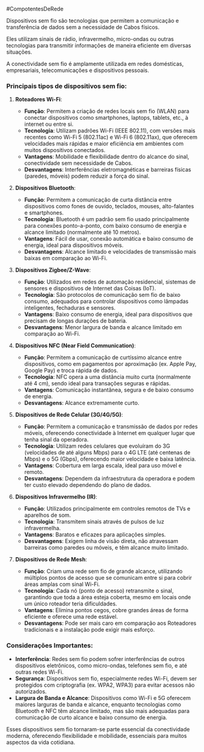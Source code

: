 #CompotentesDeRede 

Dispositivos sem fio são tecnologias que permitem a comunicação e transferência de dados sem a necessidade de Cabos físicos. 

Eles utilizam sinais de rádio, infravermelho, micro-ondas ou outras tecnologias para transmitir informações de maneira eficiente em diversas situações. 

A conectividade sem fio é amplamente utilizada em redes domésticas, empresariais, telecomunicações e dispositivos pessoais.

### Principais tipos de dispositivos sem fio:

1. **Roteadores Wi-Fi**:
    
    - **Função**: Permitem a criação de redes locais sem fio (WLAN) para conectar dispositivos como smartphones, laptops, tablets, etc., à internet ou entre si.
    - **Tecnologia**: Utilizam padrões Wi-Fi (IEEE 802.11), com versões mais recentes como Wi-Fi 5 (802.11ac) e Wi-Fi 6 (802.11ax), que oferecem velocidades mais rápidas e maior eficiência em ambientes com muitos dispositivos conectados.
    - **Vantagens**: Mobilidade e flexibilidade dentro do alcance do sinal, conectividade sem necessidade de Cabos.
    - **Desvantagens**: Interferências eletromagnéticas e barreiras físicas (paredes, móveis) podem reduzir a força do sinal.
2. **Dispositivos Bluetooth**:
    
    - **Função**: Permitem a comunicação de curta distância entre dispositivos como fones de ouvido, teclados, mouses, alto-falantes e smartphones.
    - **Tecnologia**: Bluetooth é um padrão sem fio usado principalmente para conexões ponto-a-ponto, com baixo consumo de energia e alcance limitado (normalmente até 10 metros).
    - **Vantagens**: Fácil de usar, conexão automática e baixo consumo de energia, ideal para dispositivos móveis.
    - **Desvantagens**: Alcance limitado e velocidades de transmissão mais baixas em comparação ao Wi-Fi.
3. **Dispositivos Zigbee/Z-Wave**:
    
    - **Função**: Utilizados em redes de automação residencial, sistemas de sensores e dispositivos de Internet das Coisas (IoT).
    - **Tecnologia**: São protocolos de comunicação sem fio de baixo consumo, adequados para controlar dispositivos como lâmpadas inteligentes, fechaduras e sensores.
    - **Vantagens**: Baixo consumo de energia, ideal para dispositivos que precisam de longas durações de bateria.
    - **Desvantagens**: Menor largura de banda e alcance limitado em comparação ao Wi-Fi.
4. **Dispositivos NFC (Near Field Communication)**:
    
    - **Função**: Permitem a comunicação de curtíssimo alcance entre dispositivos, como em pagamentos por aproximação (ex. Apple Pay, Google Pay) e troca rápida de dados.
    - **Tecnologia**: NFC opera a uma distância muito curta (normalmente até 4 cm), sendo ideal para transações seguras e rápidas.
    - **Vantagens**: Comunicação instantânea, segura e de baixo consumo de energia.
    - **Desvantagens**: Alcance extremamente curto.
5. **Dispositivos de Rede Celular (3G/4G/5G)**:
    
    - **Função**: Permitem a comunicação e transmissão de dados por redes móveis, oferecendo conectividade à Internet em qualquer lugar que tenha sinal da operadora.
    - **Tecnologia**: Utilizam redes celulares que evoluíram do 3G (velocidades de até alguns Mbps) para o 4G LTE (até centenas de Mbps) e o 5G (Gbps), oferecendo maior velocidade e baixa latência.
    - **Vantagens**: Cobertura em larga escala, ideal para uso móvel e remoto.
    - **Desvantagens**: Dependem da infraestrutura da operadora e podem ter custo elevado dependendo do plano de dados.
6. **Dispositivos Infravermelho (IR)**:
    
    - **Função**: Utilizados principalmente em controles remotos de TVs e aparelhos de som.
    - **Tecnologia**: Transmitem sinais através de pulsos de luz infravermelha.
    - **Vantagens**: Baratos e eficazes para aplicações simples.
    - **Desvantagens**: Exigem linha de visão direta, não atravessam barreiras como paredes ou móveis, e têm alcance muito limitado.
7. **Dispositivos de Rede Mesh**:
    
    - **Função**: Criam uma rede sem fio de grande alcance, utilizando múltiplos pontos de acesso que se comunicam entre si para cobrir áreas amplas com sinal Wi-Fi.
    - **Tecnologia**: Cada nó (ponto de acesso) retransmite o sinal, garantindo que toda a área esteja coberta, mesmo em locais onde um único roteador teria dificuldades.
    - **Vantagens**: Elimina pontos cegos, cobre grandes áreas de forma eficiente e oferece uma rede estável.
    - **Desvantagens**: Pode ser mais caro em comparação aos Roteadores tradicionais e a instalação pode exigir mais esforço.

### Considerações Importantes:

- **Interferência**: Redes sem fio podem sofrer interferências de outros dispositivos eletrônicos, como micro-ondas, telefones sem fio, e até outras redes Wi-Fi.
- **Segurança**: Dispositivos sem fio, especialmente redes Wi-Fi, devem ser protegidos com criptografia (ex. WPA2, WPA3) para evitar acessos não autorizados.
- **Largura de Banda e Alcance**: Dispositivos como Wi-Fi e 5G oferecem maiores larguras de banda e alcance, enquanto tecnologias como Bluetooth e NFC têm alcance limitado, mas são mais adequadas para comunicação de curto alcance e baixo consumo de energia.

Esses dispositivos sem fio tornaram-se parte essencial da conectividade moderna, oferecendo flexibilidade e mobilidade, essenciais para muitos aspectos da vida cotidiana.